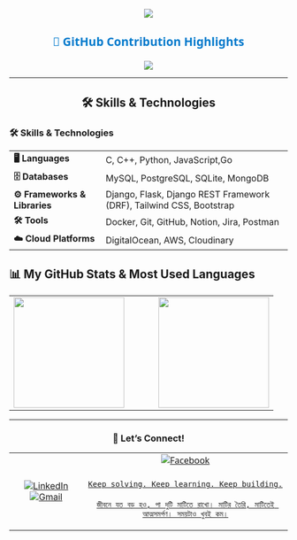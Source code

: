 <p align="center">
<img src="https://readme-typing-svg.herokuapp.com?font=Fira+Code&size=25&duration=3000&pause=1000… alt="Typing SVG" />
</p>
 
<h2 align="center" style="font-family: 'Segoe UI', Tahoma, Geneva, Verdana, sans-serif; color: #007ACC; margin-bottom: 12 px; font-weight: 700;">

  🎨 GitHub Contribution Highlights
</h2>
 
<p align="center">
<img src="https://github-readme-activity-graph.vercel.app/graph?username=payer10&theme=react&hid… alt="Colorful Contribution Graph" />
</p>
 
---
 
<h2 align="center" style="

  font-family: 'Segoe UI', Tahoma, Geneva, Verdana, sans-serif;

  font-weight: 900;

  font-size: 2.5rem;

  background: linear-gradient(45deg, #ff6ec4, #7873f5, #4ade80);

  -webkit-background-clip: text;

  -webkit-text-fill-color: transparent;

  text-shadow:

    1px 1px 2px rgba(0,0,0,0.3),

    0 0 10px rgba(255,110,196,0.7),

    0 0 20px rgba(120,115,245,0.7);

">

  🛠️ Skills & Technologies
</h2>
 
### 🛠️ Skills & Technologies
 
<table align="center">
<tr>
<td><strong>🖥️ Languages</strong></td>
<td>C, C++, Python, JavaScript,Go</td>
</tr>
<tr>
<td><strong>🗄️ Databases</strong></td>
<td>MySQL, PostgreSQL, SQLite, MongoDB</td>
</tr>
<tr>
<td><strong>⚙️ Frameworks & Libraries</strong></td>
<td>Django, Flask, Django REST Framework (DRF), Tailwind CSS, Bootstrap</td>
</tr>
<tr>
<td><strong>🛠️ Tools</strong></td>
<td>Docker, Git, GitHub, Notion, Jira, Postman</td>
</tr>
<tr>
<td><strong>☁️ Cloud Platforms</strong></td>
<td>DigitalOcean, AWS, Cloudinary</td>
</tr>
</table>
 
 
## 📊 My GitHub Stats & Most Used Languages
 
<table align="center">
<tr>
<td>
<img src="https://github-readme-stats.vercel.app/api?username=payer10&show_icons=true&theme=toky… width="350" height="200" />
</td>
<td style="width:30px;"></td> <!-- spacer -->
<td>
<img src="https://github-readme-stats.vercel.app/api/top-langs/?username=payer10&layout=donut&th… width="350" height="200" />
</td>
</tr>
</table>
 
---
 
<h3 align="center">🎯 Let’s Connect!</h3>
 
 
<table align="center">
<tr>
<td align="center">
<a href="https://www.linkedin.com/in/afzalkhan101/" target="_blank" rel="noopener noreferrer">
<img alt="LinkedIn" src="https://img.shields.io/badge/LinkedIn-0077B5?style=for-the-badge&logo=linkedin&logoColor=wh… />
</a>
</td>
<td align="center">
<a href="mailto:afzalkhan101.contact@gmail.com" target="_blank" rel="noopener noreferrer">
<img alt="Gmail" src="https://img.shields.io/badge/Gmail-D14836?style=for-the-badge&logo=gmail&logoColor=white" />
</a>
</td>
<td align="center">
<a href="https://www.facebook.com/afzalkhan101/" target="_blank" rel="noopener noreferrer">
<img alt="Facebook" src="https://img.shields.io/badge/Facebook-1877F2?style=for-the-badge&logo=facebook&logoColor=wh… />
</a>
</td>
</tr>
</table>
 
---
 
<div align="center" style="max-width: 700px; margin: auto; font-family: 'Segoe UI', Tahoma, Geneva, Verdana, sans-serif;">
 
  <p style="font-size: 1.4rem; font-style: italic; color: #4ADE80; text-shadow: 1px 1px 3px rgba(0, 0, 0, 0.2); margin-bottom: 1.5rem;">

    Keep solving. Keep learning. Keep building.
</p>
 
  <p style="font-size: 1.3rem; font-style: italic; color: #FBBF24; text-shadow: 1px 1px 3px rgba(0, 0, 0, 0.2); line-height: 1.5;">

    জীবনে যত বড় হও, পা দুটি মাটিতে রাখো। মাটির তৈরি, মাটিতেই আত্মসমর্পণ। সময়টাও খুবই কম।
</p>
</div>
 
 
